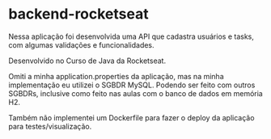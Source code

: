 # backend-rocketseat
 Nessa aplicação foi desenvolvida uma API que cadastra usuários e tasks, com algumas validações e funcionalidades.

Desenvolvido no Curso de Java da Rocketseat.

Omiti a minha application.properties da aplicação, mas na minha implementação eu utilizei o SGBDR MySQL. Podendo ser feito com outros SGBDRs, inclusive como feito nas aulas com o banco de dados em memória H2. 

Também não implementei um Dockerfile para fazer o deploy da aplicação para testes/visualização.
